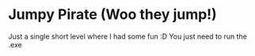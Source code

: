 # Jumpy Pirate (Woo they jump!)

Just a single short level where I had some fun :D
You just need to run the .exe
